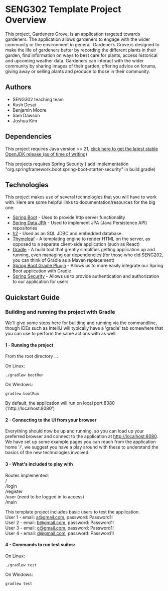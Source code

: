 # SENG302 Template Project Overview
This project, Gardeners Grove, is an application targeted towards gardeners. The application allows gardeners to engage with the wider community or the environment in general. Gardener’s Grove is designed to make the life of gardeners better by recording the different plants in their garden, find information on ways to best care for plants, access historical and upcoming weather data. Gardeners can interact with the wider community by sharing images of their garden, offering advice on forums, giving away or selling plants and produce to those in their community.

## Authors
- SENG302 teaching team
- Kush Desai
- Benjamin Moore
- Sam Dawson
- Joshua Kim

## Dependencies
This project requires Java version >= 21, [click here to get the latest stable OpenJDK release (as of time of writing)](https://jdk.java.net/21/)

This projects requires Spring Security ( add implementation "org.springframework.boot:spring-boot-starter-security" in build.gradle)


## Technologies
This project makes use of several technologies that you will have to work with. Here are some helpful links to documentation/resources for the big one:

- [Spring Boot](https://spring.io/projects/spring-boot) - Used to provide http server functionality
- [Spring Data JPA](https://spring.io/projects/spring-data-jpa) - Used to implement JPA (Java Persistence API) repositories
- [h2](https://www.h2database.com/html/main.html) - Used as an SQL JDBC and embedded database
- [Thymeleaf](https://www.thymeleaf.org/) - A templating engine to render HTML on the server, as opposed to a separate client-side application (such as React)
- [Gradle](https://gradle.org/) - A build tool that greatly simplifies getting application up and running, even managing our dependencies (for those who did SENG202, you can think of Gradle as a Maven replacement)
- [Spring Boot Gradle Plugin](https://docs.spring.io/spring-boot/docs/3.0.2/gradle-plugin/reference/html/) - Allows us to more easily integrate our Spring Boot application with Gradle
- [Spring Security](https://spring.io/projects/spring-security) - Allows us to provide authentication and authorization to our application for users


## Quickstart Guide

### Building and running the project with Gradle
We'll give some steps here for building and running via the commandline, though IDEs such as IntelliJ will typically 
have a 'gradle' tab somewhere that you can use to perform the same actions with as well. 

#### 1 - Running the project
From the root directory ...

On Linux:
```
./gradlew bootRun
```

On Windows:
```
gradlew bootRun
```

By default, the application will run on local port 8080 ('http://localhost:8080')

#### 2 - Connecting to the UI from your browser
Everything should now be up and running, so you can load up your preferred browser and connect to the application at 
[http://localhost:8080](http://localhost:8080). We have set up some example pages you can reach from the application 
home '/', we suggest you have a play around with these to understand the basics of the new technologies involved.

#### 3 - What's included to play with
Routes implemented:\
/ \
/login \
/register \
/user (need to be logged in to access) \
/main

This template project includes basic users to test the application.\
User 1 - email: a@gmail.com, password: Password1!\
User 2 - email: b@gmail.com, password: Password1!\
User 3 - email: c@gmail.com, password: Password1!\
User 4 - email: d@gmail.com, password: Password1!

#### 4 - Commands to run test suites:

On Linux:
```
./gradlew test
```

On Windows:
```
gradlew test
```
